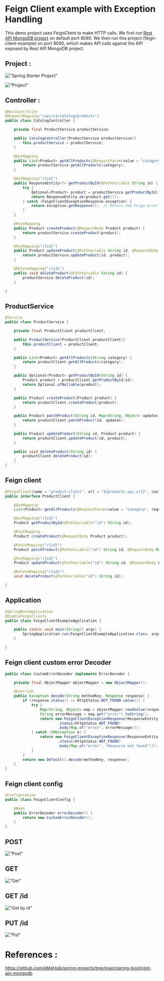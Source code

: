 # Feign Client example with Exception Handling

This demo project uses FeignClient to make HTTP calls. We first run [Rest API MongoDB project](https://github.com/eMahtab/spring-projects/tree/main/spring-boot/rest-api-mongodb) on default port 8080. We then run this project (feign-client-example) on port 8090, which makes API calls against the API exposed by Rest API MongoDB project.

## Project :

!["Spring Starter Project"](images/spring-project.png?raw=true)

!["Project"](images/project.png?raw=true)

## Controller :
```java
@RestController
@RequestMapping("/api/v1/catalog/products")
public class CatalogController {

    private final ProductService productService;

    public CatalogController(ProductService productService){
        this.productService = productService;
    }

    @GetMapping
    public List<Product> getAllProducts(@RequestParam(value = "category", required = false) String category) {
        return productService.getAllProducts(category);
    }

    @GetMapping("/{id}")
    public ResponseEntity<?> getProductById(@PathVariable String id) {
        try {
            Optional<Product> product = productService.getProductById(id);
            return ResponseEntity.ok(product.get());
        } catch (FeignClientExceptionResponse exception) {
            return exception.getResponse();  // Return the Feign error response directly
        }
    }

    @PostMapping
    public Product createProduct(@RequestBody Product product) {
        return productService.createProduct(product);
    }

    @PutMapping("/{id}")
    public Product updateProduct(@PathVariable String id, @RequestBody Product product) {
        return productService.updateProduct(id, product);
    }

    @DeleteMapping("/{id}")
    public void deleteProduct(@PathVariable String id) {
        productService.deleteProduct(id);
    }

}
```

## ProductService

```java
@Service
public class ProductService {

    private final ProductClient productClient;

    public ProductService(ProductClient productClient){
        this.productClient = productClient;
    }

    public List<Product> getAllProducts(String category) {
        return productClient.getAllProducts(category);
    }

    public Optional<Product> getProductById(String id) {
        Product product = productClient.getProductById(id);
        return Optional.ofNullable(product);
    }

    public Product createProduct(Product product) {
        return productClient.createProduct(product);
    }

    public Product patchProduct(String id, Map<String, Object> updates) {
        return productClient.patchProduct(id, updates);
    }

    public Product updateProduct(String id, Product product) {
        return productClient.updateProduct(id, product);
    }

    public void deleteProduct(String id) {
        productClient.deleteProduct(id);
    }
}
```

## Feign client

```java
@FeignClient(name = "product-client", url = "${products.api.url}", configuration = FeignClientConfig.class)
public interface ProductClient {

    @GetMapping
    List<Product> getAllProducts(@RequestParam(value = "category", required = false) String category);

    @GetMapping("/{id}")
    Product getProductById(@PathVariable("id") String id);

    @PostMapping
    Product createProduct(@RequestBody Product product);

    @PatchMapping("/{id}")
    Product patchProduct(@PathVariable("id") String id, @RequestBody Map<String, Object> updates);

    @PutMapping("/{id}")
    Product updateProduct(@PathVariable("id") String id, @RequestBody Product product);

    @DeleteMapping("/{id}")
    void deleteProduct(@PathVariable("id") String id);

}
```

## Application

```java
@SpringBootApplication
@EnableFeignClients
public class FeignClientExampleApplication {

	public static void main(String[] args) {
		SpringApplication.run(FeignClientExampleApplication.class, args);
	}

}
```

## Feign client custom error Decoder

```java
public class CustomErrorDecoder implements ErrorDecoder {

    private final ObjectMapper objectMapper = new ObjectMapper();

    @Override
    public Exception decode(String methodKey, Response response) {
        if (response.status() == HttpStatus.NOT_FOUND.value()) {
            try {
                Map<String, Object> map = objectMapper.readValue(response.body().asInputStream(), Map.class);
                String errorMessage = map.get("error").toString();
                return new FeignClientExceptionResponse(ResponseEntity
                        .status(HttpStatus.NOT_FOUND)
                        .body(Map.of("error", errorMessage)));
            } catch (IOException e) {
                return new FeignClientExceptionResponse(ResponseEntity
                        .status(HttpStatus.NOT_FOUND)
                        .body(Map.of("error", "Resource not found")));
            }
        }
        return new Default().decode(methodKey, response);
    }
}
```

## Feign client config
```java
@Configuration
public class FeignClientConfig {

    @Bean
    public ErrorDecoder errorDecoder() {
        return new CustomErrorDecoder();
    }
}
```

## POST

!["Post"](images/post.png?raw=true)

## GET

!["Get"](images/get.png?raw=true)

## GET /id

!["Get by id"](images/get-by-id.png?raw=true)

## PUT /id

!["Put"](images/put.png?raw=true)

# References :
https://github.com/eMahtab/spring-projects/tree/main/spring-boot/rest-api-mongodb
